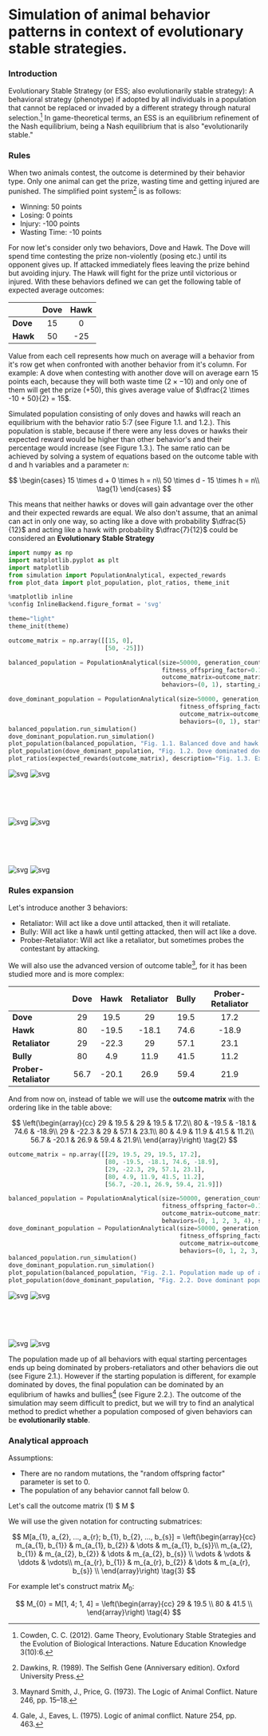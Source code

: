 # Simulation of animal behavior patterns in context of evolutionary stable strategies.

### Introduction

Evolutionary Stable Strategy (or ESS; also evolutionarily stable strategy): A behavioral strategy (phenotype) if adopted 
by all individuals in a population that cannot be replaced or invaded by a different strategy through natural 
selection.[^1] In game-theoretical terms, an ESS is an equilibrium refinement of the Nash equilibrium, being a Nash 
equilibrium that is also "evolutionarily stable."

### Rules

When two animals contest, the outcome is determined by their behavior type. Only one animal can get the prize, 
wasting time and getting injured are punished. The simplified point system[^2] is as follows:
- Winning: 50 points
- Losing: 0 points
- Injury: -100 points
- Wasting Time: -10 points

For now let's consider only two behaviors, Dove and Hawk. The Dove will spend time contesting the prize non-violently (posing etc.) until its opponent
gives up. If attacked immediately flees leaving the prize behind but avoiding injury. The Hawk will fight for the prize until victorious or injured.
With these behaviors defined we can get the following table of expected average outcomes:

|        |Dove|Hawk|    
|--------|:--:|:--:|
|**Dove**|15  |  0 |
|**Hawk**|50  | -25|
 
Value from each cell represents how much on average will a behavior from it's row get when confronted with another behavior from it's column.
For example: A dove when contesting with another dove will on average earn 15 points each, because they will both waste time 
$(2 \times -10)$ and only one of them will get the prize $(+50)$, this gives average value of $\dfrac{2 \times -10 + 50}{2} = 15$.
 
Simulated population consisting of only doves and hawks will reach an equilibrium with the behavior ratio 5:7 (see Figure 1.1. and 1.2.). This population is stable, because if there were any less doves or hawks their expected reward would be higher than other behavior's and their percentage would increase (see Figure 1.3.). The same ratio can be achieved by solving a system of equations based on the outcome table with d and h variables and a parameter n:
 
$$
\begin{cases}
15 \times d + 0 \times h = n\\
50 \times d - 15 \times h = n\\
\tag{1}
\end{cases}
$$
 
This means that neither hawks or doves will gain advantage over the other and their expected rewards are equal. We also don't assume, that an animal can act in only one way, so acting like a dove with probability $\dfrac{5}{12}$ and acting like a hawk with probability $\dfrac{7}{12}$ could be considered an **Evolutionary Stable Strategy**


```python
import numpy as np
import matplotlib.pyplot as plt
import matplotlib
from simulation import PopulationAnalytical, expected_rewards
from plot_data import plot_population, plot_ratios, theme_init

%matplotlib inline
%config InlineBackend.figure_format = 'svg'

theme="light"
theme_init(theme)
```


```python
outcome_matrix = np.array([[15, 0],
                           [50, -25]])

balanced_population = PopulationAnalytical(size=50000, generation_count=75,
                                           fitness_offspring_factor=0.1, random_offspring_factor=0.0,
                                           outcome_matrix=outcome_matrix,
                                           behaviors=(0, 1), starting_animal_ratios=(1, 1))

dove_dominant_population = PopulationAnalytical(size=50000, generation_count=75,
                                                fitness_offspring_factor=0.1, random_offspring_factor=0.0, 
                                                outcome_matrix=outcome_matrix, 
                                                behaviors=(0, 1), starting_animal_ratios=(10, 1))
balanced_population.run_simulation()
dove_dominant_population.run_simulation()
plot_population(balanced_population, "Fig. 1.1. Balanced dove and hawk population coming to an equlibrium in a simulation", theme=theme)
plot_population(dove_dominant_population, "Fig. 1.2. Dove dominated dove and hawk population coming to an equlibrium in a simulation", theme=theme)
plot_ratios(expected_rewards(outcome_matrix), description="Fig. 1.3. Expected rewards in dove and hawk population,\nequal at x = 5/12", theme=theme)
```


    
![svg](readme_figures/output_3_0d.svg#gh-dark-mode-only)
![svg](readme_figures/output_3_0l.svg#gh-light-mode-only)
    


</br>
</br>
</br>


    
![svg](readme_figures/output_3_1d.svg#gh-dark-mode-only)
![svg](readme_figures/output_3_1l.svg#gh-light-mode-only)
    

</br>
</br>
</br>


    
![svg](readme_figures/output_3_2d.svg#gh-dark-mode-only)
![svg](readme_figures/output_3_2l.svg#gh-light-mode-only)
    


### Rules expansion

Let's introduce another 3 behaviors:
- Retaliator: Will act like a dove until attacked, then it will retaliate.
- Bully: Will act like a hawk until getting attacked, then will act like a dove.
- Prober-Retaliator: Will act like a retaliator, but sometimes probes the contestant by attacking.

We will also use the advanced version of outcome table[^3], for it has been studied more and is more complex:

|                       | Dove | Hawk  | Retaliator | Bully | Prober-Retaliator |
|-----------------------|:----:|:-----:|:----------:|:-----:|:-----------------:|
| **Dove**              |  29  | 19.5  |     29     | 19.5  |       17.2        |
| **Hawk**              |  80  | -19.5 |   -18.1    | 74.6  |       -18.9       |
| **Retaliator**        |  29  | -22.3 |     29     | 57.1  |       23.1        |
| **Bully**             |  80  |  4.9  |    11.9    | 41.5  |       11.2        |
| **Prober-Retaliator** | 56.7 | -20.1 |    26.9    | 59.4  |       21.9        |

And from now on, instead of table we will use the **outcome matrix** with the ordering like in the table above:

$$
\left(\begin{array}{cc} 
29 & 19.5 & 29 & 19.5 & 17.2\\
80 & -19.5 & -18.1 & 74.6 & -18.9\\  
29 & -22.3 & 29 & 57.1 & 23.1\\  
80 & 4.9 & 11.9 & 41.5 & 11.2\\
56.7 & -20.1 & 26.9 & 59.4 & 21.9\\
\end{array}\right)
\tag{2}
$$


```python
outcome_matrix = np.array([[29, 19.5, 29, 19.5, 17.2],
                           [80, -19.5, -18.1, 74.6, -18.9],
                           [29, -22.3, 29, 57.1, 23.1],
                           [80, 4.9, 11.9, 41.5, 11.2],
                           [56.7, -20.1, 26.9, 59.4, 21.9]])
```


```python
balanced_population = PopulationAnalytical(size=50000, generation_count=1000, 
                                           fitness_offspring_factor=0.1, random_offspring_factor=0.0, 
                                           outcome_matrix=outcome_matrix, 
                                           behaviors=(0, 1, 2, 3, 4), starting_animal_ratios=(1, 1, 1, 1, 1))
dove_dominant_population = PopulationAnalytical(size=50000, generation_count=500, 
                                                fitness_offspring_factor=0.1, random_offspring_factor=0.0, 
                                                outcome_matrix=outcome_matrix, 
                                                behaviors=(0, 1, 2, 3, 4), starting_animal_ratios=(36, 1, 1, 1, 1))
balanced_population.run_simulation()
dove_dominant_population.run_simulation()
plot_population(balanced_population, "Fig. 2.1. Population made up of all behaviors with equal starting percentages\nbeing dominated by probers in a simulation", theme=theme)
plot_population(dove_dominant_population, "Fig. 2.2. Dove dominant population made up of all behaviors with being\ndominated by an equilibrium of hawks and bullies in a simulation", theme=theme)
```


    
![svg](readme_figures/output_6_0d.svg#gh-dark-mode-only)
![svg](readme_figures/output_6_0l.svg#gh-light-mode-only)
    

</br>
</br>
</br>


    
![svg](readme_figures/output_6_1d.svg#gh-dark-mode-only)
![svg](readme_figures/output_6_1l.svg#gh-light-mode-only)
    


The population made up of all behaviors with equal starting percentages ends up being dominated by probers-retaliators and other behaviors die out (see Figure 2.1.). However if the starting population is different, for example dominated by doves, the final population can be dominated by an equlibrium of hawks and bullies[^4] (see Figure 2.2.). The outcome of the simulation may seem difficult to predict, but we will try to find an analytical method to predict whether a population composed of given behaviors can be **evolutionarily stable**.

### Analytical approach

Assumptions:
- There are no random mutations, the "random offspring factor" parameter is set to 0.
- The population of any behavior cannot fall below 0.

Let's call the outcome matrix (1) $ M $

We will use the given notation for contructing submatrices: 

$$
M[a_{1}, a_{2}, ..., a_{r}; b_{1}, b_{2}, ..., b_{s}] = 
\left(\begin{array}{cc} 
m_{a_{1}, b_{1}} & m_{a_{1}, b_{2}} & \dots & m_{a_{1}, b_{s}}\\
m_{a_{2}, b_{1}} & m_{a_{2}, b_{2}} & \dots & m_{a_{2}, b_{s}}  \\  
\vdots & \vdots & \ddots & \vdots\\  
m_{a_{r}, b_{1}} & m_{a_{r}, b_{2}} & \dots & m_{a_{r}, b_{s}}  \\
\end{array}\right)
\tag{3}
$$

For example let's construct matrix $M_{0}$:

$$
M_{0} = M[1, 4; 1, 4] = 
\left(\begin{array}{cc} 
29 & 19.5 \\
80 & 41.5 \\
\end{array}\right)
\tag{4}
$$

[^1]: Cowden, C. C. (2012). Game Theory, Evolutionary Stable Strategies and the Evolution of Biological Interactions. Nature Education Knowledge 3(10):6.

[^2]: Dawkins, R. (1989). The Selfish Gene (Anniversary edition). Oxford University Press.

[^3]: Maynard Smith, J., Price, G. (1973). The Logic of Animal Conflict. Nature 246, pp. 15–18.

[^4]: Gale, J., Eaves, L. (1975). Logic of animal conflict. Nature 254, pp. 463.
